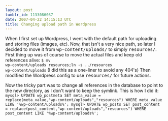 ```yaml
---
layout: post
tumblr_id: 1133086037  
date: 2007-04-22 14:15:13 UTC
title: Changing upload path in Wordpress
---
```


When I first set up Wordpress, I went with the default path for uploading and storing files (images, etc). Now, that isn't a very nice path, so later I decided to move it from <tt>wp-content/uploads/</tt> to simply <tt>resources/</tt>. First thing up was of course to move the actual files and keep old references alive:
<code>$ mv wp-content/uploads resources;ln -s ../resources wp-content/uploads</code>
(I did this as a one-liner to avoid any 404's)
Then modified the Wordpress config to use <tt>resources/</tt> for future actions.

Now the tricky part was to change all references in the database to point to the new directory, as I don't want to keep the symlink. This is how I did it:
<code>mysql> UPDATE wp_postmeta SET meta_value = replace(meta_value,"wp-content/uploads","resources") WHERE meta_value LIKE '%wp-content/uploads%';
mysql> UPDATE wp_posts SET post_content = replace(post_content,"wp-content/uploads","resources") WHERE post_content LIKE '%wp-content/uploads%';</code>
